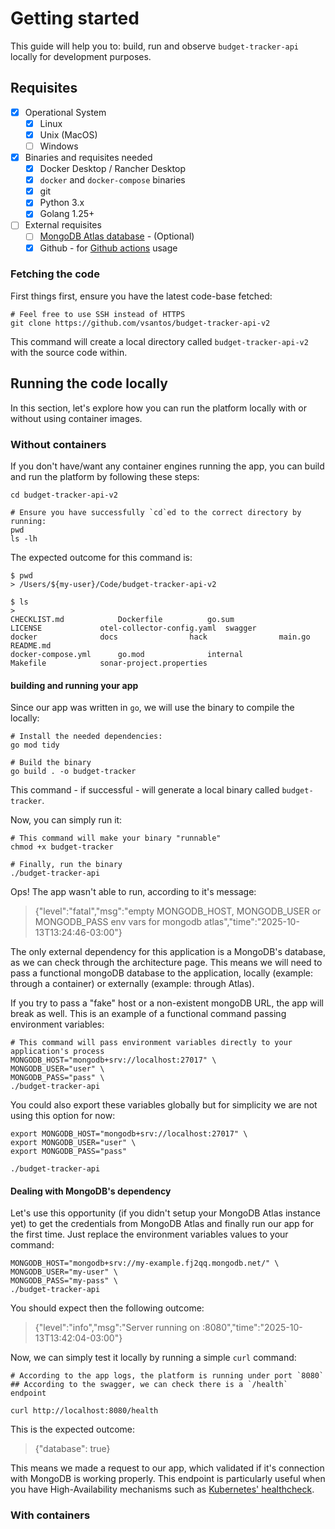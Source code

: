 # Getting started

This guide will help you to: build, run and observe `budget-tracker-api` locally for development purposes.

## Requisites

- [X] Operational System
    * [X] Linux
    * [X] Unix (MacOS)
    * [ ] Windows
- [x] Binaries and requisites needed
    * [X] Docker Desktop / Rancher Desktop
    * [X] `docker` and `docker-compose` binaries
    * [X] git
    * [X] Python 3.x 
    * [X] Golang 1.25+
- [ ] External requisites
    * [ ] [MongoDB Atlas database](https://www.mongodb.com/cloud/atlas/register) - (Optional)
    * [X] Github - for [Github actions](https://github.com/features/actions) usage

### Fetching the code

First things first, ensure you have the latest code-base fetched:
 
```
# Feel free to use SSH instead of HTTPS
git clone https://github.com/vsantos/budget-tracker-api-v2
```

This command will create a local directory called `budget-tracker-api-v2` with the source code within.


## Running the code locally

In this section, let's explore how you can run the platform locally with or without using container images.

### Without containers

If you don't have/want any container engines running the app, you can build and run the platform by following these steps:


```
cd budget-tracker-api-v2

# Ensure you have successfully `cd`ed to the correct directory by running:
pwd
ls -lh
```

The expected outcome for this command is:

```
$ pwd
> /Users/${my-user}/Code/budget-tracker-api-v2

$ ls
>
CHECKLIST.md			Dockerfile			go.sum				LICENSE				otel-collector-config.yaml	swagger
docker				docs				hack				main.go				README.md
docker-compose.yml		go.mod				internal			Makefile			sonar-project.properties
```

#### building and running your app

Since our app was written in `go`, we will use the binary to compile the locally:

```
# Install the needed dependencies:
go mod tidy

# Build the binary
go build . -o budget-tracker
```

This command - if successful - will generate a local binary called `budget-tracker`.

Now, you can simply run it:

``` 
# This command will make your binary "runnable"
chmod +x budget-tracker

# Finally, run the binary
./budget-tracker-api
```

Ops! The app wasn't able to run, according to it's message:

> {"level":"fatal","msg":"empty MONGODB_HOST, MONGODB_USER or MONGODB_PASS env vars for mongodb atlas","time":"2025-10-13T13:24:46-03:00"}

The only external dependency for this application is a MongoDB's database, as we can check through the architecture page. This means we will need to pass a functional mongoDB database to the application, locally (example: through a container) or externally (example: through Atlas).

If you try to pass a "fake" host or a non-existent mongoDB URL, the app will break as well. This is an example of a functional command passing environment variables:

```
# This command will pass environment variables directly to your application's process
MONGODB_HOST="mongodb+srv://localhost:27017" \
MONGODB_USER="user" \
MONGODB_PASS="pass" \
./budget-tracker-api
```

You could also export these variables globally but for simplicity we are not using this option for now:

```
export MONGODB_HOST="mongodb+srv://localhost:27017" \
export MONGODB_USER="user" \
export MONGODB_PASS="pass"
```

```
./budget-tracker-api
```

#### Dealing with MongoDB's dependency

Let's use this opportunity (if you didn't setup your MongoDB Atlas instance yet) to get the credentials from MongoDB Atlas and finally run our app for the first time. Just replace the environment variables values to your command:

```
MONGODB_HOST="mongodb+srv://my-example.fj2qq.mongodb.net/" \
MONGODB_USER="my-user" \
MONGODB_PASS="my-pass" \
./budget-tracker-api
```

You should expect then the following outcome:

> {"level":"info","msg":"Server running on :8080","time":"2025-10-13T13:42:04-03:00"}

Now, we can simply test it locally by running a simple `curl` command:

```
# According to the app logs, the platform is running under port `8080`
## According to the swagger, we can check there is a `/health` endpoint

curl http://localhost:8080/health
```

This is the expected outcome:

> {"database": true}

This means we made a request to our app, which validated if it's connection with MongoDB is working properly. This endpoint is particularly useful when you have High-Availability mechanisms such as [Kubernetes' healthcheck](https://kubernetes.io/docs/tasks/configure-pod-container/configure-liveness-readiness-startup-probes/).

### With containers

<script src="https://giscus.app/client.js"
        data-repo="vsantos/budget-tracker-api-v2-discussions"
        data-repo-id="R_kgDOQApX1g"
        data-category="General"
        data-category-id="DIC_kwDOQApX1s4CwhAe"
        data-mapping="pathname"
        data-strict="0"
        data-reactions-enabled="1"
        data-emit-metadata="0"
        data-input-position="top"
        data-theme="catppuccin_frappe"
        data-lang="en"
        crossorigin="anonymous"
        async>
</script>